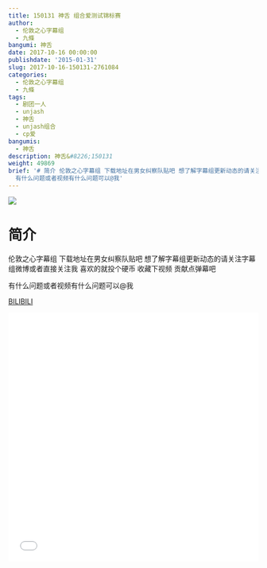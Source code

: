 ```yaml
---
title: 150131 神舌 组合爱测试锦标赛
author:
  - 伦敦之心字幕组
  - 九條
bangumi: 神舌
date: 2017-10-16 00:00:00
publishdate: '2015-01-31'
slug: 2017-10-16-150131-2761084
categories:
  - 伦敦之心字幕组
  - 九條
tags:
  - 剧团一人
  - unjash
  - 神舌
  - unjash组合
  - cp爱
bangumis:
  - 神舌
description: 神舌&#8226;150131
weight: 49869
brief: '# 简介 伦敦之心字幕组 下载地址在男女纠察队贴吧 想了解字幕组更新动态的请关注字幕组微博或者直接关注我 喜欢的就投个硬币 收藏下视频 贡献点弹幕吧
  有什么问题或者视频有什么问题可以@我'
---
```


![](https://i.imgur.com/Q5IX2Ox.jpg)

# 简介  
伦敦之心字幕组 下载地址在男女纠察队贴吧 想了解字幕组更新动态的请关注字幕组微博或者直接关注我 喜欢的就投个硬币 收藏下视频 贡献点弹幕吧

有什么问题或者视频有什么问题可以@我

  [BILIBILI](https://www.bilibili.com/video/av2761084/)


<div class="vcontainer">  <iframe class='video' src="//www.bilibili.com/blackboard/player.html?aid=2761084" width="100%" height="500" frameborder="0" allowfullscreen="allowfullscreen"></iframe></div>
